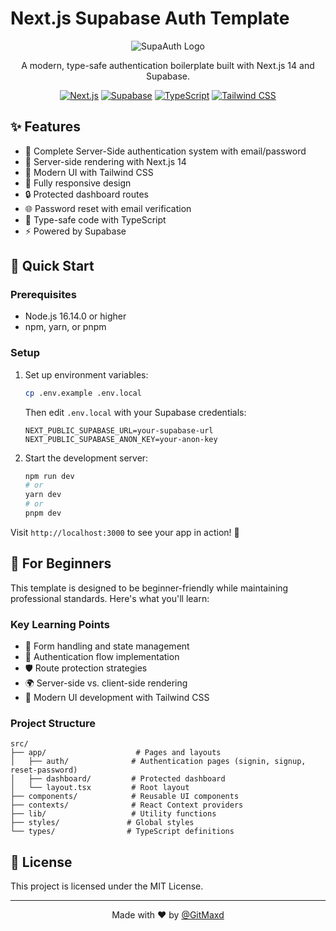 # Next.js Supabase Auth Template

<div align="center">

![SupaAuth Logo](https://via.placeholder.com/150)

A modern, type-safe authentication boilerplate built with Next.js 14 and Supabase.

[![Next.js](https://img.shields.io/badge/Next.js-black?style=flat&logo=next.js&logoColor=white)](https://nextjs.org/)
[![Supabase](https://img.shields.io/badge/Supabase-3ECF8E?style=flat&logo=supabase&logoColor=white)](https://supabase.io/)
[![TypeScript](https://img.shields.io/badge/TypeScript-007ACC?style=flat&logo=typescript&logoColor=white)](https://www.typescriptlang.org/)
[![Tailwind CSS](https://img.shields.io/badge/Tailwind_CSS-38B2AC?style=flat&logo=tailwind-css&logoColor=white)](https://tailwindcss.com/)

</div>

## ✨ Features

- 🔐 Complete Server-Side authentication system with email/password
- 🚀 Server-side rendering with Next.js 14
- 🎨 Modern UI with Tailwind CSS
- 📱 Fully responsive design
- 🔒 Protected dashboard routes
- 🌐 Password reset with email verification
- 💪 Type-safe code with TypeScript
- ⚡ Powered by Supabase

## 🚀 Quick Start

### Prerequisites
- Node.js 16.14.0 or higher
- npm, yarn, or pnpm

### Setup

1. Set up environment variables:
   ```bash
   cp .env.example .env.local
   ```
   Then edit `.env.local` with your Supabase credentials:
   ```env
   NEXT_PUBLIC_SUPABASE_URL=your-supabase-url
   NEXT_PUBLIC_SUPABASE_ANON_KEY=your-anon-key
   ```

2. Start the development server:
   ```bash
   npm run dev
   # or
   yarn dev
   # or
   pnpm dev
   ```

Visit `http://localhost:3000` to see your app in action! 🎉

## 📖 For Beginners

This template is designed to be beginner-friendly while maintaining professional standards. Here's what you'll learn:

### Key Learning Points

- 📝 Form handling and state management
- 🔑 Authentication flow implementation
- 🛡️ Route protection strategies
- 🌍 Server-side vs. client-side rendering
- 🎨 Modern UI development with Tailwind CSS

### Project Structure

```
src/
├── app/                    # Pages and layouts
│   ├── auth/              # Authentication pages (signin, signup, reset-password)
│   ├── dashboard/         # Protected dashboard
│   └── layout.tsx         # Root layout
├── components/            # Reusable UI components
├── contexts/              # React Context providers
├── lib/                   # Utility functions
├── styles/               # Global styles
└── types/                # TypeScript definitions
```

## 📄 License

This project is licensed under the MIT License.

---

<div align="center">
Made with ❤️ by <a href="https://x.com/gitmaxd" target="_blank">@GitMaxd</a>
</div> 